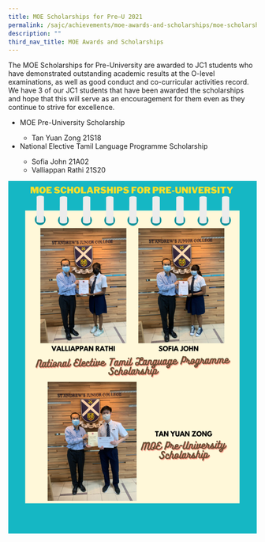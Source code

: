 ```yaml
---
title: MOE Scholarships for Pre–U 2021
permalink: /sajc/achievements/moe-awards-and-scholarships/moe-scholarships-for-pre-u-2021/
description: ""
third_nav_title: MOE Awards and Scholarships
---
```

<p>The MOE Scholarships for Pre-University are awarded to JC1 students who have demonstrated outstanding academic results at the O-level examinations, as well as good conduct and co-curricular activities record. We have 3 of our JC1 students that have been awarded the scholarships and hope that this will serve as an encouragement for them even as they continue to strive for excellence.</p>
<ul>
<li>MOE Pre-University Scholarship</li>
<ul>
<li>Tan Yuan Zong 21S18</li>
</ul>
<li>National Elective Tamil Language Programme Scholarship</li>
<ul>
<li>Sofia John 21A02</li>
<li>Valliappan Rathi 21S20</li>
</ul>
</ul>
<img src="/images/moes.png">